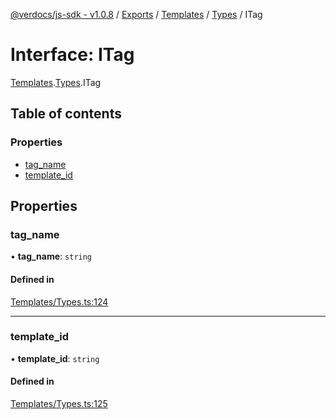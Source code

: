 [@verdocs/js-sdk - v1.0.8](../README.md) / [Exports](../modules.md) / [Templates](../modules/Templates.md) / [Types](../modules/Templates.Types.md) / ITag

# Interface: ITag

[Templates](../modules/Templates.md).[Types](../modules/Templates.Types.md).ITag

## Table of contents

### Properties

- [tag_name](Templates.Types.ITag.md#tag_name)
- [template_id](Templates.Types.ITag.md#template_id)

## Properties

### tag\_name

• **tag\_name**: `string`

#### Defined in

[Templates/Types.ts:124](https://github.com/Verdocs/js-sdk/blob/main/src/Templates/Types.ts#L124)

___

### template\_id

• **template\_id**: `string`

#### Defined in

[Templates/Types.ts:125](https://github.com/Verdocs/js-sdk/blob/main/src/Templates/Types.ts#L125)
